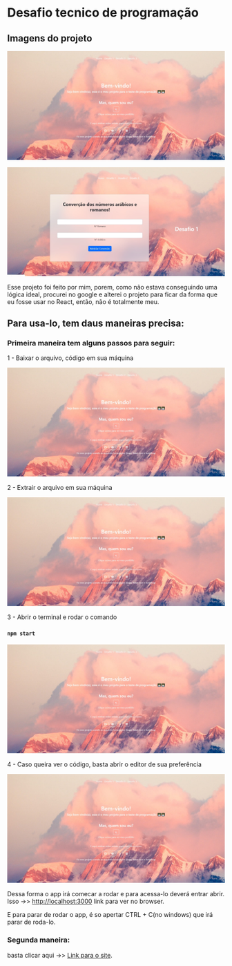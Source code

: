 # Desafio tecnico de programação

## Imagens do projeto
<p style="align=center;">
  <img src="https://github.com/ThallysCezar/RotaDasOficinas/blob/main/public/imagem-proj1.jpeg" alt="image-projec">
</p>

<p style="align=center;">
  <img src="https://github.com/ThallysCezar/RotaDasOficinas/blob/main/public/imagem-proj2.jpeg" alt="image-projec">
</p>


Esse projeto foi feito por mim, porem, como não estava conseguindo uma lógica ideal, procurei no google e alterei o projeto para ficar da forma que eu fosse usar no React, então, não é totalmente meu.

## Para usa-lo, tem daus maneiras precisa:

### Primeira maneira tem alguns passos para seguir:

1 - Baixar o arquivo, código em sua máquina
<p style="align=center;">
  <img src="https://github.com/ThallysCezar/RotaDasOficinas/blob/main/public/imagem-proj1.jpeg" alt="image-projec">
</p>
2 - Extrair o arquivo em sua máquina
<p style="align=center;">
  <img src="https://github.com/ThallysCezar/RotaDasOficinas/blob/main/public/imagem-proj1.jpeg" alt="image-projec">
</p>
3 - Abrir o terminal e rodar o comando

#### `npm start`

<p style="align=center;">
  <img src="https://github.com/ThallysCezar/RotaDasOficinas/blob/main/public/imagem-proj1.jpeg" alt="image-projec">
</p>

4 - Caso queira ver o código, basta abrir o editor de sua preferência
<p style="align=center;">
  <img src="https://github.com/ThallysCezar/RotaDasOficinas/blob/main/public/imagem-proj1.jpeg" alt="image-projec">
</p>


Dessa forma o app irá comecar a rodar e para acessa-lo deverá entrar abrir.\
Isso ->> [http://localhost:3000](http://localhost:3000) link para ver no browser.

E para parar de rodar o app, é so apertar CTRL + C(no windows) que irá parar de roda-lo.

### Segunda maneira:

basta clicar aqui ->> [Link para o site](https://projetorotadasoficinas.netlify.app).


